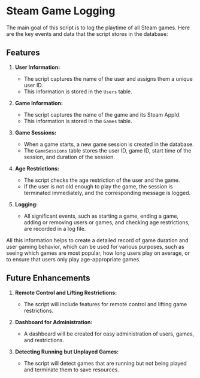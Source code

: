 
# Steam Game Logging

The main goal of this script is to log the playtime of all Steam games. Here are the key events and data that the script stores in the database:

## Features

1. **User Information:**
    - The script captures the name of the user and assigns them a unique user ID.
    - This information is stored in the `Users` table.

2. **Game Information:**
    - The script captures the name of the game and its Steam AppId.
    - This information is stored in the `Games` table.

3. **Game Sessions:**
    - When a game starts, a new game session is created in the database.
    - The `GameSessions` table stores the user ID, game ID, start time of the session, and duration of the session.

4. **Age Restrictions:**
    - The script checks the age restriction of the user and the game.
    - If the user is not old enough to play the game, the session is terminated immediately, and the corresponding message is logged.

5. **Logging:**
    - All significant events, such as starting a game, ending a game, adding or removing users or games, and checking age restrictions, are recorded in a log file.

All this information helps to create a detailed record of game duration and user gaming behavior, which can be used for various purposes, such as seeing which games are most popular, how long users play on average, or to ensure that users only play age-appropriate games.

## Future Enhancements

1. **Remote Control and Lifting Restrictions:**
    - The script will include features for remote control and lifting game restrictions.

2. **Dashboard for Administration:**
    - A dashboard will be created for easy administration of users, games, and restrictions.

3. **Detecting Running but Unplayed Games:**
    - The script will detect games that are running but not being played and terminate them to save resources.
